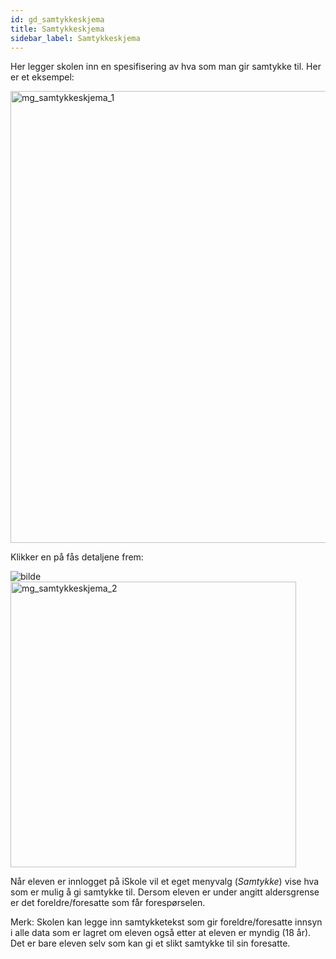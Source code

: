 ```yaml
---
id: gd_samtykkeskjema
title: Samtykkeskjema
sidebar_label: Samtykkeskjema
---
```



Her legger skolen inn en spesifisering av hva som man gir samtykke til. Her er et eksempel:

<img width="723" alt="mg_samtykkeskjema_1" src="https://user-images.githubusercontent.com/80097133/196361479-ae7d6bbc-b729-45e1-8ff4-0bc6dba3d154.png">


Klikker en på  fås detaljene frem:

![bilde](https://user-images.githubusercontent.com/80097133/194519572-fb80ce09-5c8d-4813-ab5f-edc85cc2ff16.png)
<img width="457" alt="mg_samtykkeskjema_2" src="https://user-images.githubusercontent.com/80097133/196361523-3e841a01-f72d-4a91-b2b9-023c13af1ed6.png">

Når eleven er innlogget på iSkole vil et eget menyvalg (_Samtykke_) vise hva som er mulig å gi samtykke til.
Dersom eleven er under angitt aldersgrense er det foreldre/foresatte som får forespørselen. 

Merk: Skolen kan legge inn samtykketekst som gir foreldre/foresatte innsyn i alle data som er lagret om eleven også etter at eleven er myndig (18 år). Det er bare eleven selv som kan gi et slikt samtykke til sin foresatte.
